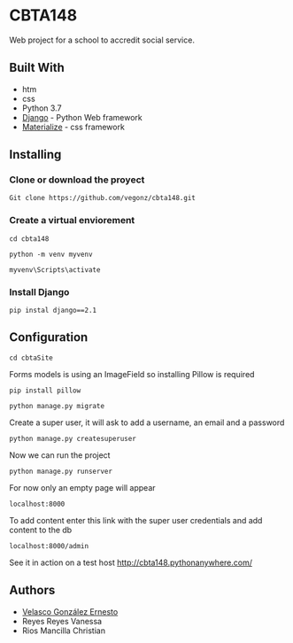 # CBTA148
Web project for a school to accredit social service.
## Built With
* htm
* css
* Python 3.7
* [Django](https://www.djangoproject.com/) - Python Web framework
* [Materialize](https://materializecss.com/) - css framework


## Installing
### Clone or download the proyect
```
Git clone https://github.com/vegonz/cbta148.git
```
### Create a virtual enviorement
```
cd cbta148
```
```
python -m venv myvenv
```
```
myvenv\Scripts\activate
```
### Install Django
```
pip instal django==2.1
```
## Configuration
```
cd cbtaSite
```
Forms models is using an ImageField so installing Pillow is required
```
pip install pillow
```

```
python manage.py migrate
```
Create a super user, it will ask to add a username, an email and a password
```
python manage.py createsuperuser
```
Now we can run the project
```
python manage.py runserver
```
For now only an empty page will appear
```
localhost:8000
```
To add content enter this link with the super user credentials and add content to the db

```
localhost:8000/admin
```

See it in action on a test host
http://cbta148.pythonanywhere.com/

## Authors
* [Velasco González Ernesto](https://github.com/vegonz/)
* Reyes Reyes Vanessa
* Rios Mancilla Christian

